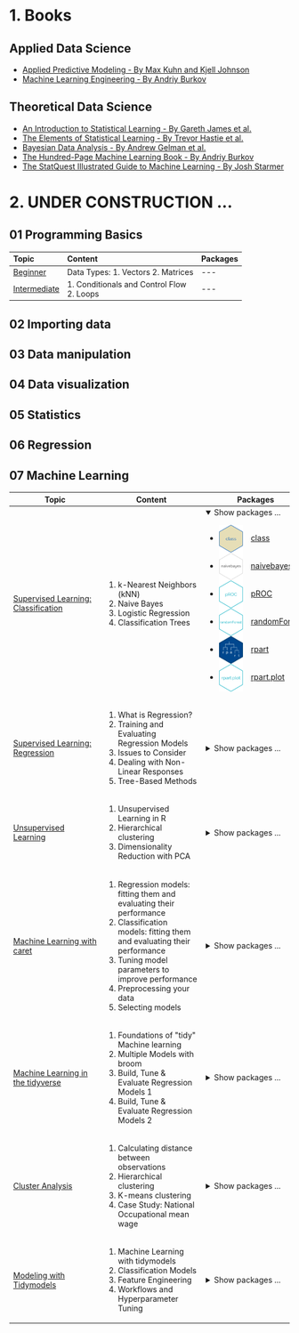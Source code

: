 # 1. Books

## Applied Data Science

* [Applied Predictive Modeling - By Max Kuhn and Kjell Johnson](http://appliedpredictivemodeling.com)
* [Machine Learning Engineering - By Andriy Burkov](http://www.mlebook.com/wiki/doku.php)

## Theoretical Data Science

* [An Introduction to Statistical Learning - By Gareth James et al.](https://www.statlearning.com)
* [The Elements of Statistical Learning - By Trevor Hastie et al.](https://hastie.su.domains/ElemStatLearn/)
* [Bayesian Data Analysis - By Andrew Gelman et al.](http://www.stat.columbia.edu/~gelman/book/)
* [The Hundred-Page Machine Learning Book - By Andriy Burkov](http://www.mlebook.com/wiki)
* [The StatQuest Illustrated Guide to Machine Learning - By Josh Starmer](https://statquest.org/statquest-store/)

# 2. UNDER CONSTRUCTION ...

## 01 Programming Basics

| Topic | Content | Packages |
|:---|:---------|:---|
| [Beginner](https://github.com/jwarz/data-scientists-tools/tree/main/01_basics/01_R/01_programming_beginner) | Data Types:  1. Vectors 2. Matrices | --- |
| [Intermediate](https://github.com/jwarz/data-scientists-tools/tree/main/01_basics/01_R/02_programming_intermediate) | 1. Conditionals and Control Flow<br/> 2. Loops | --- |

## 02 Importing data

## 03 Data manipulation

## 04 Data visualization

## 05 Statistics

## 06 Regression


## 07 Machine Learning

<table>
  <thead>
    <tr>
      <th>&nbsp;&nbsp;&nbsp;&nbsp;&nbsp;&nbsp;&nbsp;&nbsp;&nbsp;&nbsp;&nbsp;&nbsp;&nbsp;&nbsp;&nbsp;Topic&nbsp;&nbsp;&nbsp;&nbsp;&nbsp;&nbsp;&nbsp;&nbsp;&nbsp;&nbsp;&nbsp;&nbsp;&nbsp;&nbsp;&nbsp;</th>
      <th>&nbsp;&nbsp;&nbsp;&nbsp;&nbsp;&nbsp;&nbsp;&nbsp;&nbsp;&nbsp;&nbsp;&nbsp;&nbsp;&nbsp;&nbsp;Content&nbsp;&nbsp;&nbsp;&nbsp;&nbsp;&nbsp;&nbsp;&nbsp;&nbsp;&nbsp;&nbsp;&nbsp;&nbsp;&nbsp;&nbsp;</th>
      <th>&nbsp;&nbsp;&nbsp;&nbsp;&nbsp;&nbsp;&nbsp;&nbsp;&nbsp;&nbsp;&nbsp;&nbsp;&nbsp;&nbsp;&nbsp;Packages&nbsp;&nbsp;&nbsp;&nbsp;&nbsp;&nbsp;&nbsp;&nbsp;&nbsp;&nbsp;&nbsp;&nbsp;&nbsp;&nbsp;&nbsp;</th>
    </tr>
  </thead>
	<tbody>
		<! –– SUPERVISED LEARNING: CLASSIFICATION ––>
		<tr>
			<td><a target="_blank" rel="noopener noreferrer" href="https://github.com/jwarz/data-scientists-tools/tree/main/07_machine_learning/01_R/supervised_learning_classification">Supervised Learning: Classification</a>
			</td>
			<td>
			  <ol>
          		<li>k-Nearest Neighbors (kNN)</li>
          		<li>Naive Bayes</li>
          		<li>Logistic Regression</li>
          		<li>Classification Trees</li>
        		</ol>
			</td>
			<td>
				<details open><summary>Show packages ...</summary>
					<div id="user-content-toc">
						<ul>
							<li><a target="_blank" rel="noopener noreferrer" href="https://CRAN.R-project.org/package=class"><img height="50px" align="center" src="img/hex_class.png"/></a>&emsp;<a target="_blank" rel="noopener noreferrer" href="https://CRAN.R-project.org/package=class">class</a></li>
							<li><a target="_blank" rel="noopener noreferrer" href="https://github.com/majkamichal/naivebayes"><img height="50px" align="center" src="img/hex_naivebayes.png"/></a>&emsp;<a target="_blank" rel="noopener noreferrer" href="https://github.com/majkamichal/naivebayes">naivebayes</a></li>
							<li><a target="_blank" rel="noopener noreferrer" href="https://github.com/xrobin/pROC"><img height="50px" align="center" src="img/hex_pROC.png"/></a>&emsp;<a target="_blank" rel="noopener noreferrer" href="https://github.com/xrobin/pROC">pROC</a></li>
							<li><a target="_blank" rel="noopener noreferrer" href="https://cran.r-project.org/web/packages/randomForest/index.html"><img height="50px" align="center" src="img/hex_randomForest.png"/></a>&emsp;<a target="_blank" rel="noopener noreferrer" href="https://cran.r-project.org/web/packages/randomForest/index.html">randomForest</a></li>
							<li><a target="_blank" rel="noopener noreferrer" href="https://github.com/bethatkinson/rpart"><img height="50px" align="center" src="img/hex_rpart.png"/></a>&emsp;<a target="_blank" rel="noopener noreferrer" href="https://github.com/bethatkinson/rpart">rpart</a></li>
							<li><a target="_blank" rel="noopener noreferrer" href="http://www.milbo.org/rpart-plot/index.html"><img height="50px" align="center" src="img/hex_rpartplot.png"/></a>&emsp;<a target="_blank" rel="noopener noreferrer" href="http://www.milbo.org/rpart-plot/index.html">rpart.plot</a></li>
						</ul>
					</div>
				</details>
			</td>
		</tr>
		<! –– SUPERVISED LEARNING: REGRESSION ––>
		<tr>
			<td>
				<a target="_blank" rel="noopener noreferrer" href="https://github.com/jwarz/data-scientists-tools/tree/main/07_machine_learning/01_R/supervised_learning_regression">Supervised Learning: Regression</a>
			</td>
			<td>
				<ol>
					<li>What is Regression?</li>
					<li>Training and Evaluating Regression Models</li>
					<li>Issues to Consider</li>
					<li>Dealing with Non-Linear Responses</li>
					<li>Tree-Based Methods</li>
        		</ol>
			</td>
			<td>
				<details><summary>Show packages ...</summary>
					<div id="user-content-toc">
						<ul>
							<li><a target="_blank" rel="noopener noreferrer" href="https://broom.tidymodels.org"><img height="50px" align="center" src="img/hex_broom.svg"/></a>&emsp;<a target="_blank" rel="noopener noreferrer" href="https://broom.tidymodels.org">broom</a></li>
							<li><a target="_blank" rel="noopener noreferrer" href="https://CRAN.R-project.org/package=mgcv "><img height="50px" align="center" src="img/hex_mgcv.png"/></a>&emsp;<a target="_blank" rel="noopener noreferrer" href="https://CRAN.R-project.org/package=mgcv ">mgcv</a></li>
							<li><a target="_blank" rel="noopener noreferrer" href="https://github.com/imbs-hl/ranger"><img height="50px" align="center" src="img/hex_ranger.png"/></a>&emsp;<a target="_blank" rel="noopener noreferrer" href="https://github.com/imbs-hl/ranger">ranger</a></li>
							<li><a target="_blank" rel="noopener noreferrer" href="https://winvector.github.io/sigr/index.html"><img height="50px" align="center" src="img/hex_sigr.png"/></a>&emsp;<a target="_blank" rel="noopener noreferrer" href="https://winvector.github.io/sigr/index.html">sigr</a></li>
							<li><a target="_blank" rel="noopener noreferrer" href="https://winvector.github.io/vtreat/"><img height="50px" align="center" src="img/hex_vtreat.png"/></a>&emsp;<a target="_blank" rel="noopener noreferrer" href="https://winvector.github.io/vtreat/">vtreat</a></li>
							<li><a target="_blank" rel="noopener noreferrer" href="https://winvector.github.io/WVPlots/index.html"><img height="50px" align="center" src="img/hex_WVPlots.png"/></a>&emsp;<a target="_blank" rel="noopener noreferrer" href="https://winvector.github.io/WVPlots/index.html">WVPlots</a></li>
							<li><a target="_blank" rel="noopener noreferrer" href="https://github.com/dmlc/xgboost"><img height="50px" align="center" src="img/hex_xgboost.png"/></a>&emsp;<a target="_blank" rel="noopener noreferrer" href="https://github.com/dmlc/xgboost">xgboost</a></li>
						</ul>
					</div>
				</details>
			</td>
		</tr>
		<! –– UNSUPERVISED LEARNING ––>
		<tr>
			<td><a target="_blank" rel="noopener noreferrer" href="https://github.com/jwarz/data-scientists-tools/tree/main/07_machine_learning/01_R/unsupervised_learning">Unsupervised Learning</a>
			</td>
			<td>
				<ol>
					<li>Unsupervised Learning in R</li>
					<li>Hierarchical clustering</li>
					<li>Dimensionality Reduction with PCA</li>
        		</ol>
			</td>
			<td>
				<details><summary>Show packages ...</summary>
					<img height="50px" align="center" src="img/hex_R.png"/>&emsp;<a target="_blank" rel="noopener noreferrer" href="https://broom.tidymodels.org">base R / stats</a>
				</details>
			</td>
		</tr>
		<! –– ML with caret ––>
		<tr>
			<td><a target="_blank" rel="noopener noreferrer" href="https://github.com/jwarz/data-scientists-tools/tree/main/07_machine_learning/01_R/machine_learning_with_caret">Machine Learning with caret</a>
			</td>
			<td>
				<ol>
					<li>Regression models: fitting them and evaluating their performance</li>
					<li>Classification models: fitting them and evaluating their performance</li>
					<li>Tuning model parameters to improve performance</li>
					<li>Preprocessing your data</li>
					<li>Selecting models</li>
        		</ol>
			</td>
			<td>
				<details><summary>Show packages ...</summary>
					<div id="user-content-toc">
						<ul>
							<li><a target="_blank" rel="noopener noreferrer" href="http://topepo.github.io/caret/index.htmlpackage=class"><img height="50px" align="center" src="img/hex_caret.png"/></a>&emsp;<a target="_blank" rel="noopener noreferrer" href="http://topepo.github.io/caret/index.htmlpackage=class">caret</a></li>
							<li><a target="_blank" rel="noopener noreferrer" href="https://cran.r-project.org/web/packages/mlbench/index.html"><img height="50px" align="center" src="img/hex_mlbench.png"/></a>&emsp;<a target="_blank" rel="noopener noreferrer" href="https://cran.r-project.org/web/packages/mlbench/index.html">mlbench</a></li>
							<li><a target="_blank" rel="noopener noreferrer" href="https://cran.r-project.org/web/packages/caTools/index.html"><img height="50px" align="center" src="img/hex_caTools.png"/></a>&emsp;<a target="_blank" rel="noopener noreferrer" href="https://cran.r-project.org/web/packages/caTools/index.html">caTools</a></li>
							<li><a target="_blank" rel="noopener noreferrer" href="https://github.com/zachmayer/caretEnsemble"><img height="50px" align="center" src="img/hex_caretEnsemble.png"/></a>&emsp;<a target="_blank" rel="noopener noreferrer" href="https://github.com/zachmayer/caretEnsemble">caretEnsemble</a></li>
						</ul>
					</div>
				</details>
			</td>
		</tr>
		<! –– Machine Learning in the tidyverse ––>
		<tr>
			<td><a target="_blank" rel="noopener noreferrer" href="https://github.com/jwarz/data-scientists-tools/tree/main/07_machine_learning/01_R/machine_learning_in_the_tidyverse">Machine Learning in the tidyverse</a>
			</td>
			<td>
				<ol>
					<li>Foundations of "tidy" Machine learning</li>
					<li>Multiple Models with broom</li>
					<li>Build, Tune & Evaluate Regression Models 1</li>
					<li>Build, Tune & Evaluate Regression Models 2</li>
        		</ol>
			</td>
			<td>
				<details><summary>Show packages ...</summary>
					<div id="user-content-toc">
						<ul>
							<li><a target="_blank" rel="noopener noreferrer" href="https://broom.tidymodels.org"><img height="50px" align="center" src="img/hex_broom.svg"/></a>&emsp;<a target="_blank" rel="noopener noreferrer" href="https://broom.tidymodels.org">broom</a></li>
							<li><a target="_blank" rel="noopener noreferrer" href="https://rsample.tidymodels.org"><img height="50px" align="center" src="img/hex_rsample.svg"/></a>&emsp;<a target="_blank" rel="noopener noreferrer" href="https://rsample.tidymodels.org">rsample</a></li>
							<li><a target="_blank" rel="noopener noreferrer" href="https://github.com/mfrasco/Metrics"><img height="50px" align="center" src="img/hex_Metrics.png"/></a>&emsp;<a target="_blank" rel="noopener noreferrer" href="https://github.com/mfrasco/Metrics">Metrics</a></li>
							<li><a target="_blank" rel="noopener noreferrer" href="https://github.com/imbs-hl/ranger"><img height="50px" align="center" src="img/hex_ranger.png"/></a>&emsp;<a target="_blank" rel="noopener noreferrer" href="https://github.com/imbs-hl/ranger">ranger</a></li>
						</ul>
					</div>
				</details>
			</td>
		</tr>
		<! –– Cluster Analysis ––>
		<tr>
			<td><a target="_blank" rel="noopener noreferrer" href="https://github.com/jwarz/data-scientists-tools/tree/main/07_machine_learning/01_R/cluster_analysis">Cluster Analysis</a></td>
			<td>
				<ol>
					<li>Calculating distance between observations</li>
					<li>Hierarchical clustering</li>
					<li>K-means clustering</li>
					<li>Case Study: National Occupational mean wage</li>
        		</ol>
			</td>
			<td>
				<details><summary>Show packages ...</summary>
					<div id="user-content-toc">
						<ul>
							<li><a target="_blank" rel="noopener noreferrer" href="https://github.com/talgalili/dendextend"><img height="50px" align="center" src="img/hex_dendextend.png"/></a>&emsp;<a target="_blank" rel="noopener noreferrer" href="https://github.com/talgalili/dendextend">dendextend</a></li>
							<li><a target="_blank" rel="noopener noreferrer" href="https://cran.r-project.org/web/packages/cluster/index.html"><img height="50px" align="center" src="img/hex_cluster.png"/></a>&emsp;<a target="_blank" rel="noopener noreferrer" href="https://cran.r-project.org/web/packages/cluster/index.html">cluster</a></li>
						</ul>
					</div>
				</details>
			</td>
		</tr>
		<! –– Modeling with Tidymodels ––>
		<tr>
			<td><a target="_blank" rel="noopener noreferrer" href="https://github.com/jwarz/data-scientists-tools/tree/main/07_machine_learning/01_R/modeling_with_tidymodels">Modeling with Tidymodels</a>
			</td>
			<td>
				<ol>
					<li>Machine Learning with tidymodels</li>
					<li>Classification Models</li>
					<li>Feature Engineering</li>
					<li>Workflows and Hyperparameter Tuning</li>
        		</ol>
			</td>
			<td>
				<details><summary>Show packages ...</summary>
					<div id="user-content-toc">
						<ul>
							<li><a target="_blank" rel="noopener noreferrer" href="https://magrittr.tidyverse.org"><img height="50px" align="center" src="img/hex_magrittr.svg"/></a>&emsp;<a target="_blank" rel="noopener noreferrer" href="https://magrittr.tidyverse.org">magrittr</a></li>
							<li><a target="_blank" rel="noopener noreferrer" href="https://rsample.tidymodels.org"><img height="50px" align="center" src="img/hex_rsample.svg"/></a>&emsp;<a target="_blank" rel="noopener noreferrer" href="https://rsample.tidymodels.org">rsample</a></li>
							<li><a target="_blank" rel="noopener noreferrer" href="https://parsnip.tidymodels.org"><img height="50px" align="center" src="img/hex_parsnip.svg"/></a>&emsp;<a target="_blank" rel="noopener noreferrer" href="https://parsnip.tidymodels.org">parsnip</a></li>
							<li><a target="_blank" rel="noopener noreferrer" href="https://yardstick.tidymodels.org"><img height="50px" align="center" src="img/hex_yardstick.svg"/></a>&emsp;<a target="_blank" rel="noopener noreferrer" href="https://yardstick.tidymodels.org">yardstick</a></li>
							<li><a target="_blank" rel="noopener noreferrer" href="https://tune.tidymodels.org"><img height="50px" align="center" src="img/hex_tune.svg"/></a>&emsp;<a target="_blank" rel="noopener noreferrer" href="https://tune.tidymodels.org">tune</a></li>
							<li><a target="_blank" rel="noopener noreferrer" href="https://recipes.tidymodels.org"><img height="50px" align="center" src="img/hex_recipes.svg"/></a>&emsp;<a target="_blank" rel="noopener noreferrer" href="https://recipes.tidymodels.org">recipes</a></li>
							<li><a target="_blank" rel="noopener noreferrer" href="https://workflows.tidymodels.org"><img height="50px" align="center" src="img/hex_workflows.svg"/></a>&emsp;<a target="_blank" rel="noopener noreferrer" href="https://workflows.tidymodels.org">workflows</a></li>
						</ul>
					</div>
				</details>
			</td>
		</tr>
	</tbody>
</table>